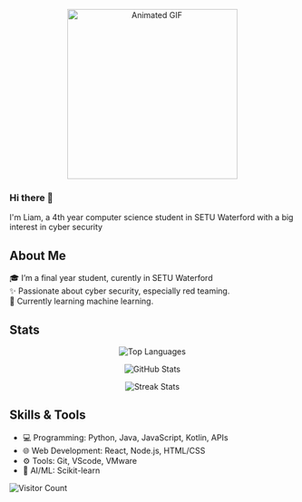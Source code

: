 <p align="center">
  <img src="https://github.com/user-attachments/assets/e2532c05-052a-43e6-b84a-8ad00e4e1ebb" alt="Animated GIF" width="300">
</p>

### Hi there 👋
I'm Liam, a 4th year computer science student in SETU Waterford with a big interest in cyber security<br>

## About Me

🎓 I’m a final year student, curently in SETU Waterford<br> 
✨ Passionate about cyber security, especially red teaming.<br>
🌱 Currently learning machine learning.<br>  

## Stats
<p align="center">
  <img src="https://github-readme-stats.vercel.app/api/top-langs/?username=LiamDoocey&theme=vue-dark&show_icons=true&hide_border=true&layout=compact" alt="Top Languages">
</p>
<p align="center">
  <img src="https://github-readme-stats.vercel.app/api?username=LiamDoocey&count_private=true&theme=vue-dark&show_icons=true&hide_border=true" alt="GitHub Stats">
</p>
<p align="center">
  <img src="https://github-readme-streak-stats.herokuapp.com/?user=LiamDoocey&theme=vue-dark&hide_border=true" alt="Streak Stats">
</p>

## Skills & Tools

- 💻 Programming: Python, Java, JavaScript, Kotlin, APIs
- 🌐 Web Development: React, Node.js, HTML/CSS
- ⚙️ Tools: Git, VScode, VMware
- 🧠 AI/ML: Scikit-learn


![Visitor Count](https://komarev.com/ghpvc/?username=LiamDoocey)




